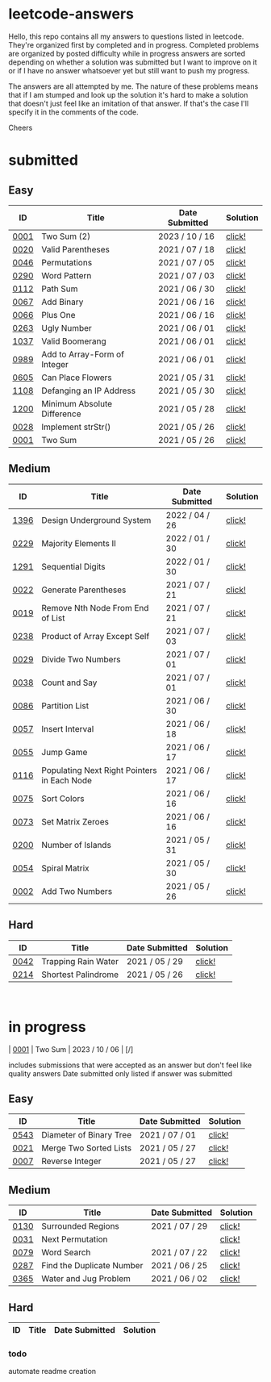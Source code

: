 # leetcode-answers
Hello, this repo contains all my answers to questions listed in leetcode. They're organized first by completed and in progress. Completed problems are organized by posted difficulty while in progress answers are sorted depending on whether a solution was submitted but I want to improve on it or if I have no answer whatsoever yet but still want to push my progress.

The answers are all attempted by me. The nature of these problems means that if I am stumped and look up the solution it's hard to make a solution that doesn't just feel like an imitation of that answer. If that's the case I'll specify it in the comments of the code.

Cheers
<br>
# submitted
## Easy
| ID | Title | Date Submitted | Solution |
| ---- | -------------------- | ---------- | ------- |
| [0001](https://leetcode.com/problems/two-sum/) | Two Sum (2) | 2023 / 10 / 16 | [click!](https://github.com/mar10outof10/leetcode-solutions/blob/main/completed/easy/0001-two-sum-2.js)
| [0020](https://leetcode.com/problems/valid-parentheses/) | Valid Parentheses | 2021 / 07 / 18 | [click!](https://github.com/mar10outof10/leetcode-solutions/blob/main/completed/easy/0020-valid-parentheses.js)
| [0046](https://leetcode.com/problems/permutations/) | Permutations | 2021 / 07 / 05 | [click!](https://github.com/mar10outof10/leetcode-solutions/blob/main/completed/easy/0046-permutations.js)
| [0290](https://leetcode.com/problems/word-pattern/) | Word Pattern | 2021 / 07 / 03 | [click!](https://github.com/mar10outof10/leetcode-solutions/blob/main/completed/easy/0290-word-pattern.js)
| [0112](https://leetcode.com/problems/path-sum/) | Path Sum | 2021 / 06 / 30 | [click!](https://github.com/mar10outof10/leetcode-solutions/blob/main/completed/easy/0112-path-sum.js)
| [0067](https://leetcode.com/problems/add-binary/) | Add Binary | 2021 / 06 / 16 | [click!](https://github.com/mar10outof10/leetcode-solutions/blob/main/completed/easy/0067-add-binary.js)
| [0066](https://leetcode.com/problems/plus-one/) | Plus One | 2021 / 06 / 16 | [click!](https://github.com/mar10outof10/leetcode-solutions/blob/main/completed/easy/0066-plus-one.js)
| [0263](https://leetcode.com/problems/ugly-number/) | Ugly Number | 2021 / 06 / 01 | [click!](https://github.com/mar10outof10/leetcode-solutions/blob/main/completed/easy/0263-ugly-number.js)
| [1037](https://leetcode.com/problems/valid-boomerang/) | Valid Boomerang | 2021 / 06 / 01 | [click!](https://github.com/mar10outof10/leetcode-solutions/blob/main/completed/easy/1037-valid-boomerang.js)
| [0989](https://leetcode.com/problems/add-to-array-form-of-integer/) | Add to Array-Form of Integer | 2021 / 06 / 01 | [click!](https://github.com/mar10outof10/leetcode-solutions/blob/main/completed/easy/0989-add-to-array-form-of-integer.js)
| [0605](https://leetcode.com/problems/can-place-flowers/) | Can Place Flowers | 2021 / 05 / 31 | [click!](https://github.com/mar10outof10/leetcode-solutions/blob/main/completed/easy/0605-can-place-flowers.js)
| [1108](https://leetcode.com/problems/defanging-an-ip-address/) | Defanging an IP Address | 2021 / 05 / 30 | [click!](https://github.com/mar10outof10/leetcode-solutions/blob/main/completed/easy/1108-defanging-an-ip-address.js)
| [1200](https://leetcode.com/problems/minimum-absolute-difference/) | Minimum Absolute Difference | 2021 / 05 / 28 | [click!](https://github.com/mar10outof10/leetcode-solutions/blob/main/completed/easy/1200-minimum-absolute-difference.js)
| [0028](https://leetcode.com/problems/implement-strstr/) | Implement strStr() | 2021 / 05 / 26 | [click!](https://github.com/mar10outof10/leetcode-solutions/blob/main/completed/easy/0028-implement-strStr.js)
| [0001](https://leetcode.com/problems/two-sum/) | Two Sum | 2021 / 05 / 26 | [click!](https://github.com/mar10outof10/leetcode-solutions/blob/main/completed/easy/0001-two-sum.js)
## Medium
| ID | Title | Date Submitted | Solution |
| ---- | -------------------- | ---------- | ------- |
| [1396](https://leetcode.com/problems/design-underground-system/) | Design Underground System | 2022 / 04 / 26 | [click!](https://github.com/mar10outof10/leetcode-solutions/blob/main/completed/medium/1396-design-underground-system.js)
| [0229](https://leetcode.com/problems/majority-elements-ii/) | Majority Elements II | 2022 / 01 / 30 | [click!](https://github.com/mar10outof10/leetcode-solutions/blob/main/completed/medium/0229-majority-elements-ii.js)
| [1291](https://leetcode.com/problems/sequential-digits/) | Sequential Digits | 2022 / 01 / 30 | [click!](https://github.com/mar10outof10/leetcode-solutions/blob/main/completed/medium/1291-sequential-digits.js)
| [0022](https://leetcode.com/problems/generate-parentheses/) | Generate Parentheses | 2021 / 07 / 21 | [click!](https://github.com/mar10outof10/leetcode-solutions/blob/main/completed/medium/0022-generate-parentheses.js)
| [0019](https://leetcode.com/problems/remove-nth-node-from-end-of-list/) | Remove Nth Node From End of List | 2021 / 07 / 21 | [click!](https://github.com/mar10outof10/leetcode-solutions/blob/main/completed/medium/0019-remove-nth-node-from-end-of-list.js)
| [0238](https://leetcode.com/problems/product-of-array-except-self/) | Product of Array Except Self | 2021 / 07 / 03 | [click!](https://github.com/mar10outof10/leetcode-solutions/blob/main/completed/medium/0238-product-of-array-except-self.js)
| [0029](https://leetcode.com/problems/divide-two-numbers/) | Divide Two Numbers | 2021 / 07 / 01 | [click!](https://github.com/mar10outof10/leetcode-solutions/blob/main/completed/medium/0029-divide-two-numbers.js)
| [0038](https://leetcode.com/problems/count-and-say/) | Count and Say | 2021 / 07 / 01 | [click!](https://github.com/mar10outof10/leetcode-solutions/blob/main/completed/medium/0038-count-and-say.js)
| [0086](https://leetcode.com/problems/partition-list/) | Partition List | 2021 / 06 / 30 | [click!](https://github.com/mar10outof10/leetcode-solutions/blob/main/completed/medium/0086-partition-list.js)
| [0057](https://leetcode.com/problems/insert-interval/) | Insert Interval | 2021 / 06 / 18 | [click!](https://github.com/mar10outof10/leetcode-solutions/blob/main/completed/medium/0057-insert-interval.js)
| [0055](https://leetcode.com/problems/jump-game/) | Jump Game | 2021 / 06 / 17 | [click!](https://github.com/mar10outof10/leetcode-solutions/blob/main/completed/medium/0055-jump-game.js)
| [0116](https://leetcode.com/problems/populating-next-right-pointers-in-each-node/) | Populating Next Right Pointers in Each Node | 2021 / 06 / 17 | [click!](https://github.com/mar10outof10/leetcode-solutions/blob/main/completed/medium/0116-populating-next-right-pointers-in-each-node.js)
| [0075](https://leetcode.com/problems/sort-colors/) | Sort Colors | 2021 / 06 / 16 | [click!](https://github.com/mar10outof10/leetcode-solutions/blob/main/completed/medium/0075-sort-colors.js)
| [0073](https://leetcode.com/problems/set-matrix-zeroes/) | Set Matrix Zeroes | 2021 / 06 / 16 | [click!](https://github.com/mar10outof10/leetcode-solutions/blob/main/completed/medium/0073-set-matrix-zeroes.js)
| [0200](https://leetcode.com/problems/number-of-islands/) | Number of Islands | 2021 / 05 / 31 | [click!](https://github.com/mar10outof10/leetcode-solutions/blob/main/completed/medium/0200-number-of-islands.js)
| [0054](https://leetcode.com/problems/spiral-matrix/) | Spiral Matrix | 2021 / 05 / 30 | [click!](https://github.com/mar10outof10/leetcode-solutions/blob/main/completed/medium/0054-spiral-matrix.js)
| [0002](https://leetcode.com/problems/add-two-numbers/) | Add Two Numbers | 2021 / 05 / 26 | [click!](https://github.com/mar10outof10/leetcode-solutions/blob/main/completed/medium/0002-add-two-numbers.js)
## Hard
| ID | Title | Date Submitted | Solution |
| ---- | -------------------- | ---------- | ------- |
| [0042](https://leetcode.com/problems/trapping-rain-water/) | Trapping Rain Water | 2021 / 05 / 29 | [click!](https://github.com/mar10outof10/leetcode-solutions/blob/main/completed/hard/0042-trapping-rain-water.js)
| [0214](https://leetcode.com/problems/shortest-palindrome/) | Shortest Palindrome | 2021 / 05 / 26 | [click!](https://github.com/mar10outof10/leetcode-solutions/blob/main/completed/hard/0214-shortest-palindrome.js)
<br>

# in progress
| [0001](https://leetcode.com/problems/two-sum/) | Two Sum | 2023 / 10 / 06 | [/]

includes submissions that were accepted as an answer but don't feel like quality answers
Date submitted only listed if answer was submitted

## Easy
| ID | Title | Date Submitted | Solution |
| ---- | -------------------- | ---------- | ------- |
| [0543](https://leetcode.com/problems/diameter-of-binary-tree/) | Diameter of Binary Tree | 2021 / 07 / 01 | [click!](https://github.com/mar10outof10/leetcode-solutions/blob/main/in-progress/accepted-but-improvable/0543-diameter-of-binary-tree.js)
| [0021](https://leetcode.com/problems/merge-two-sorted-lists/) | Merge Two Sorted Lists | 2021 / 05 / 27 | [click!](https://github.com/mar10outof10/leetcode-solutions/blob/main/in-progress/accepted-but-improvable/0021-merge-two-sorted-lists.js)
| [0007](https://leetcode.com/problems/reverse-integer/) | Reverse Integer | 2021 / 05 / 27 | [click!](https://github.com/mar10outof10/leetcode-solutions/blob/main/in-progress/accepted-but-improvable/0007-reverse-integer.js)
## Medium
| ID | Title | Date Submitted | Solution |
| ---- | -------------------- | ---------- | ------- |
| [0130](https://leetcode.com/problems/surrounded-regions/) | Surrounded Regions | 2021 / 07 / 29 | [click!](https://github.com/mar10outof10/leetcode-solutions/blob/main/in-progress/accepted-but-improvable/0130-surrounded-regions.js)
| [0031](https://leetcode.com/problems/next-permutation/) | Next Permutation |  | [click!](https://github.com/mar10outof10/leetcode-solutions/blob/main/in-progress/accepted-but-improvable/0031-next-permutation.js)
| [0079](https://leetcode.com/problems/word-search/) | Word Search | 2021 / 07 / 22 | [click!](https://github.com/mar10outof10/leetcode-solutions/blob/main/in-progress/accepted-but-improvable/0079-word-search.js)
| [0287](https://leetcode.com/problems/find-the-duplicate-number/) | Find the Duplicate Number | 2021 / 06 / 25 | [click!](https://github.com/mar10outof10/leetcode-solutions/blob/main/in-progress/accepted-but-improvable/0287-find-the-duplicate-number.js)
| [0365](https://leetcode.com/problems/water-and-jug-problem/) | Water and Jug Problem | 2021 / 06 / 02 | [click!](https://github.com/mar10outof10/leetcode-solutions/blob/main/in-progress/accepted-but-improvable/0365-water-and-jug-problem.js)
## Hard
| ID | Title | Date Submitted | Solution |
| ---- | -------------------- | ---------- | ------- |


### todo
automate readme creation